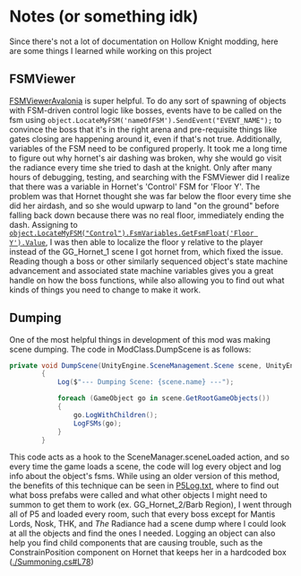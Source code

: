 # Notes (or something idk)

Since there's not a lot of documentation on Hollow Knight modding, here are some things I learned while working on this project

## FSMViewer

  [FSMViewerAvalonia](https://github.com/nesrak1/FSMViewAvalonia) is super helpful. To do any sort of spawning of objects with FSM-driven control logic
like bosses, events have to be called on the fsm using `object.LocateMyFSM('nameOfFSM').SendEvent("EVENT_NAME");` to convince the boss that it's in the
right arena and pre-requisite things like gates closing are happening around it, even if that's not true. Additionally, variables of the FSM need to be
configured properly. It took me a long time to figure out why hornet's air dashing was broken, why she would go visit the radiance every time she tried
to dash at the knight. Only after many hours of debugging, testing, and searching with the FSMViewer did I realize that there was a variable in Hornet's
'Control' FSM for 'Floor Y'. The problem was that Hornet thought she was far below the floor every time she did her airdash, and so she would upwarp to
land "on the ground" before falling back down because there was no real floor, immediately ending the dash. Assigning to
[`object.LocateMyFSM("Control").FsmVariables.GetFsmFloat('Floor Y').Value`](./Summoning.cs#L85), I was then able to localize the floor y relative to the player instead of
the GG_Hornet_1 scene I got hornet from, which fixed the issue. Reading though a boss or other similarly sequenced object's state machine advancement
and associated state machine variables gives you a great handle on how the boss functions, while also allowing you to find out what kinds of things you
need to change to make it work.

## Dumping

  One of the most helpful things in development of this mod was making scene dumping. The code in ModClass.DumpScene is as follows:
```cs
private void DumpScene(UnityEngine.SceneManagement.Scene scene, UnityEngine.SceneManagement.LoadSceneMode mode)
        {
            Log($"--- Dumping Scene: {scene.name} ---");

            foreach (GameObject go in scene.GetRootGameObjects())
            {
                go.LogWithChildren();
                LogFSMs(go);
            }
        }
```
This code acts as a hook to the SceneManager.sceneLoaded action, and so every time the game loads a scene, the code will log every object and log info
about the object's fsms. While using an older version of this method, the benefits of this technique can be seen in [P5Log.txt](./P5Log.txt), where to
find out what boss prefabs were called and what other objects I might need to summon to get them to work (ex. GG_Hornet_2/Barb Region), I went through
all of P5 and loaded every room, such that every boss except for Mantis Lords, Nosk, THK, and *The* Radiance had a scene dump where I could look at all
the objects and find the ones I needed. Logging an object can also help you find child components that are causing trouble, such as the ConstrainPosition
component on Hornet that keeps her in a hardcoded box ([./Summoning.cs#L78](./Summoning.cs#L78))
